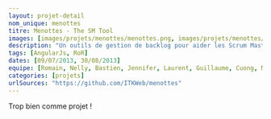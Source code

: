 ```yaml
---
layout: projet-detail
nom_unique: menottes
titre: Menottes - The SM Tool
images: [images/projets/menottes/menottes.png, images/projets/menottes/menottes1.png, images/projets/menottes/menottes2.png]
description: "Un outils de gestion de backlog pour aider les Scrum Master a se sortir des tableaux excel et des rapport sans fin !"
tags: [AngularJs, RoR]
dates: [09/07/2013, 30/08/2013]
equipe: [Romain, Nelly, Bastien, Jennifer, Laurent, Guillaume, Cuong, Marc, Damien]
categories: [projets]
urlSources: "https://github.com/ITKWeb/menottes"
---
```

Trop bien comme projet !